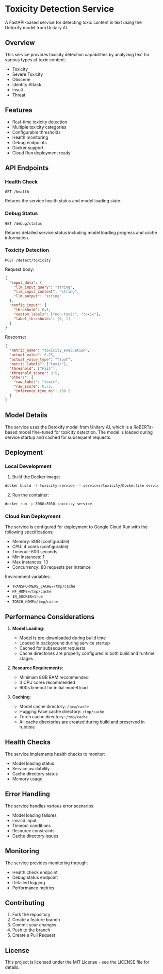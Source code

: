 # Toxicity Detection Service

A FastAPI-based service for detecting toxic content in text using the Detoxify model from Unitary AI.

## Overview

This service provides toxicity detection capabilities by analyzing text for various types of toxic content:
- Toxicity
- Severe Toxicity
- Obscene
- Identity Attack
- Insult
- Threat

## Features

- Real-time toxicity detection
- Multiple toxicity categories
- Configurable thresholds
- Health monitoring
- Debug endpoints
- Docker support
- Cloud Run deployment ready

## API Endpoints

### Health Check
```http
GET /health
```
Returns the service health status and model loading state.

### Debug Status
```http
GET /debug/status
```
Returns detailed service status including model loading progress and cache information.

### Toxicity Detection
```http
POST /detect/toxicity
```

Request body:
```json
{
  "input_data": {
    "llm_input_query": "string",
    "llm_input_context": "string",
    "llm_output": "string"
  },
  "config_input": {
    "threshold": 0.5,
    "custom_labels": ["non-toxic", "toxic"],
    "label_thresholds": [0, 1]
  }
}
```

Response:
```json
{
  "metric_name": "toxicity_evaluation",
  "actual_value": 0.75,
  "actual_value_type": "float",
  "metric_labels": ["toxic"],
  "threshold": ["Fail"],
  "threshold_score": 0.5,
  "others": {
    "raw_label": "toxic",
    "raw_score": 0.75,
    "inference_time_ms": 150.2
  }
}
```

## Model Details

The service uses the Detoxify model from Unitary AI, which is a RoBERTa-based model fine-tuned for toxicity detection. The model is loaded during service startup and cached for subsequent requests.

## Deployment

### Local Development

1. Build the Docker image:
```bash
docker build -t toxicity-service -f services/toxicity/Dockerfile services/toxicity
```

2. Run the container:
```bash
docker run -p 8080:8080 toxicity-service
```

### Cloud Run Deployment

The service is configured for deployment to Google Cloud Run with the following specifications:

- Memory: 8GB (configurable)
- CPU: 4 cores (configurable)
- Timeout: 600 seconds
- Min instances: 1
- Max instances: 10
- Concurrency: 80 requests per instance

Environment variables:
- `TRANSFORMERS_CACHE=/tmp/cache`
- `HF_HOME=/tmp/cache`
- `IN_DOCKER=true`
- `TORCH_HOME=/tmp/cache`

## Performance Considerations

1. **Model Loading**:
   - Model is pre-downloaded during build time
   - Loaded in background during service startup
   - Cached for subsequent requests
   - Cache directories are properly configured in both build and runtime stages

2. **Resource Requirements**:
   - Minimum 8GB RAM recommended
   - 4 CPU cores recommended
   - 600s timeout for initial model load

3. **Caching**:
   - Model cache directory: `/tmp/cache`
   - Hugging Face cache directory: `/tmp/cache`
   - Torch cache directory: `/tmp/cache`
   - All cache directories are created during build and preserved in runtime

## Health Checks

The service implements health checks to monitor:
- Model loading status
- Service availability
- Cache directory status
- Memory usage

## Error Handling

The service handles various error scenarios:
- Model loading failures
- Invalid input
- Timeout conditions
- Resource constraints
- Cache directory issues

## Monitoring

The service provides monitoring through:
- Health check endpoint
- Debug status endpoint
- Detailed logging
- Performance metrics

## Contributing

1. Fork the repository
2. Create a feature branch
3. Commit your changes
4. Push to the branch
5. Create a Pull Request

## License

This project is licensed under the MIT License - see the LICENSE file for details. 